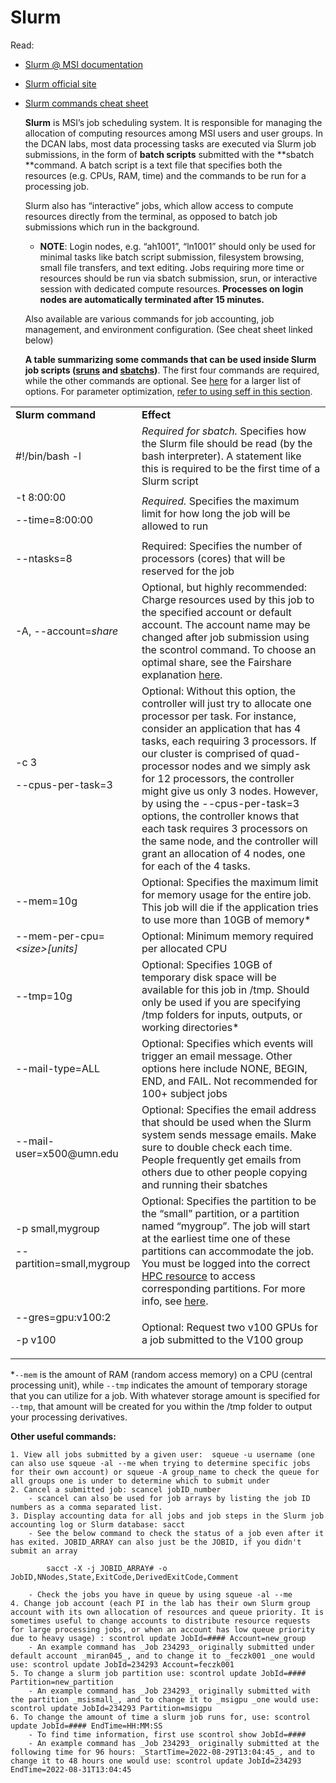 # Slurm

Read:


* [Slurm @ MSI documentation ](https://www.msi.umn.edu/slurm)
* [Slurm official site](https://slurm.schedmd.com/documentation.html)
* [Slurm commands cheat sheet](https://slurm.schedmd.com/pdfs/summary.pdf)

    **Slurm** is MSI’s job scheduling system. It is responsible for managing the allocation of computing resources among MSI users and user groups. In the DCAN labs, most data processing tasks are executed via Slurm job submissions, in the form of **batch scripts** submitted with the **sbatch **command. A batch script is a text file that specifies both the resources (e.g. CPUs, RAM, time) and the commands to be run for a processing job.


    Slurm also has “interactive” jobs, which allow access to compute resources directly from the terminal, as opposed to batch job submissions which run in the background.

    * **NOTE**: Login nodes, e.g. “ah1001”, “ln1001” should only be used for minimal tasks like batch script submission, filesystem browsing, small file transfers, and text editing.  Jobs requiring more time or resources should be run via sbatch submission, srun, or interactive session with dedicated compute resources. **Processes on login nodes are automatically terminated after 15 minutes.** 


    Also available are various commands for job accounting, job management, and environment configuration. (See cheat sheet linked below)


    **A table summarizing some commands that can be used inside Slurm job scripts ([sruns](#4-1-srun-immediately-run-a-command-using-the-specified-compute-resources) and [sbatchs](#4-2-sbatch-copies-the-script-in-an-internal-storage-and-then-uploads-it-on-the-compute-node-when-the-job-starts))**. The first four commands are required, while the other commands are optional. See [here](https://slurm.schedmd.com/sbatch.html) for a larger list of options. For parameter optimization, [refer to using seff in this section](#15-optimizing-sbatch-parameters).


<table>
  <tr>
   <td>
<strong>Slurm command</strong>
   </td>
   <td><strong>Effect</strong>
   </td>
  </tr>
  <tr>
   <td>#!/bin/bash -l  
   </td>
   <td><em>Required for sbatch.</em> Specifies how the Slurm file should be read (by the bash interpreter). A statement like this is required to be the first time of a Slurm script
   </td>
  </tr>
  <tr>
   <td>-t 8:00:00
<p>
--time=8:00:00
   </td>
   <td><em>Required.</em> Specifies the maximum limit for how long the job will be allowed to run 
   </td>
  </tr>
  <tr>
   <td>--ntasks=8
   </td>
   <td>Required: Specifies the number of processors (cores) that will be reserved for the job
   </td>
  </tr>
  <tr>
   <td>-A, --account=<em>share</em>
   </td>
   <td>Optional, but highly recommended: Charge resources used by this job to the specified account or default account. The account name may be changed after job submission using the scontrol command. To choose an optimal share, see the Fairshare explanation <a href="#5-fairshare">here</a>.
   </td>
  </tr>
  <tr>
   <td>-c 3
<p>
--cpus-per-task=3
   </td>
   <td>Optional: Without this option, the controller will just try to allocate one processor per task. For instance, consider an application that has 4 tasks, each requiring 3 processors. If our cluster is comprised of quad-processor nodes and we simply ask for 12 processors, the controller might give us only 3 nodes. However, by using the --cpus-per-task=3 options, the controller knows that each task requires 3 processors on the same node, and the controller will grant an allocation of 4 nodes, one for each of the 4 tasks.
   </td>
  </tr>
  <tr>
   <td>--mem=10g
   </td>
   <td>Optional: Specifies the maximum limit for memory usage for the entire job. This job will die if the application tries to use more than 10GB of memory*
   </td>
  </tr>
  <tr>
   <td>--mem-per-cpu=<em>&lt;size>[units]</em>
   </td>
   <td>Optional: Minimum memory required per allocated CPU
   </td>
  </tr>
  <tr>
   <td>--tmp=10g
   </td>
   <td>Optional: Specifies 10GB of temporary disk space will be available for this job in /tmp. Should only be used if you are specifying /tmp folders for inputs, outputs, or working directories*
   </td>
  </tr>
  <tr>
   <td>--mail-type=ALL
   </td>
   <td>Optional: Specifies which events will trigger an email message. Other options here include NONE, BEGIN, END, and FAIL. Not recommended for 100+ subject jobs
   </td>
  </tr>
  <tr>
   <td>--mail-user=x500@umn.edu
   </td>
   <td>Optional: Specifies the email address that should be used when the Slurm system sends message emails. Make sure to double check each time. People frequently get emails from others due to other people copying and running their sbatches
   </td>
  </tr>
  <tr>
   <td>-p small,mygroup 
<p>
--partition=small,mygroup 
   </td>
   <td>Optional: Specifies the partition to be the “small” partition, or a partition named “mygroup”. The job will start at the earliest time one of these partitions can accommodate the job. You must be logged into the correct <a href="#2-interactive-high-performance-computing-hpc-resources">HPC resource</a> to access corresponding partitions. For more info, see <a href="#3-partitions">here</a>.
   </td>
  </tr>
  <tr>
   <td>--gres=gpu:v100:2
<p>
-p v100
   </td>
   <td>Optional: Request two v100 GPUs for a job submitted to the V100 group
   </td>
  </tr>
</table>



*`--mem` is the amount of RAM (random access memory) on a CPU (central processing unit), while `--tmp` indicates the amount of temporary storage that you can utilize for a job. With whatever storage amount is specified for `--tmp`, that amount will be created for you within the /tmp folder to output your processing derivatives. 

**Other useful commands:**



    1. View all jobs submitted by a given user:  squeue -u username (one can also use squeue -al --me when trying to determine specific jobs for their own account) or squeue -A group_name to check the queue for all groups one is under to determine which to submit under 
    2. Cancel a submitted job: scancel jobID_number
        - scancel can also be used for job arrays by listing the job ID numbers as a comma separated list.
    3. Display accounting data for all jobs and job steps in the Slurm job accounting log or Slurm database: sacct 
        - See the below command to check the status of a job even after it has exited. JOBID_ARRAY can also just be the JOBID, if you didn't submit an array

            sacct -X -j JOBID_ARRAY# -o JobID,NNodes,State,ExitCode,DerivedExitCode,Comment

        - Check the jobs you have in queue by using squeue -al --me
    4. Change job account (each PI in the lab has their own Slurm group account with its own allocation of resources and queue priority. It is sometimes useful to change accounts to distribute resource requests for large processing jobs, or when an account has low queue priority due to heavy usage) : scontrol update JobId=#### Account=new_group
        - An example command has _Job 234293_ originally submitted under default account _miran045_, and to change it to _feczk001 _one would use: scontrol update JobId=234293 Account=feczk001
    5. To change a slurm job partition use: scontrol update JobId=#### Partition=new_partition 
        - An example command has _Job 234293_ originally submitted with the partition _msismall_, and to change it to _msigpu _one would use: scontrol update JobId=234293 Partition=msigpu
    6. To change the amount of time a slurm job runs for, use: scontrol update JobId=#### EndTime=HH:MM:SS 
        - To find time information, first use scontrol show JobId=####
        - An example command has _Job 234293_ originally submitted at the following time for 96 hours: _StartTime=2022-08-29T13:04:45_, and to change it to 48 hours one would use: scontrol update JobId=234293 EndTime=2022-08-31T13:04:45
